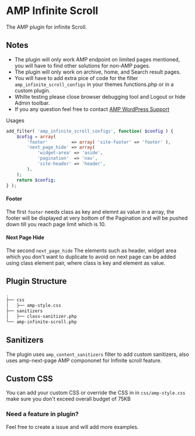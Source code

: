 # AMP Infinite Scroll

The AMP plugin for infinite Scroll.

## Notes

- The plugin will only work AMP endpoint on limited pages mentioned, you will have to find other solutions for non-AMP pages.
- The plugin will only work on archive, home, and Search result pages.
- You will have to add extra pice of code for the filter `amp_infinite_scroll_configs` in your themes functions.php or in a custom plugin.
- Whilte testing please close browser debugging tool and Logout or hide Admin toolbar.
- If you any question feel free to contact [AMP WordPress Support](!https://wordpress.org/support/plugin/amp/#new-topic-0)

Usages
```php
add_filter( 'amp_infinite_scroll_configs', function( $config ) {
    $cofig = array(
		'footer'         => array( 'site-footer' => 'footer' ),
		'next_page_hide' => array( 
			'widget-area' => 'aside',
			'pagination'  => 'nav',
			'site-header' => 'header',
		),
	);
    return $config;
} );
```

#### Footer 
The first `footer` needs class as key and elemnt as value in a array, the footer will be displayed at very bottom of the Pagination and will be pushed down till you reach page limit which is 10.

#### Next Page Hide
The second `next_page_hide` The elements such as header, widget area which you don't want to duplicate to avoid on next page can be added using class element pair, where class is key and element as value.

## Plugin Structure

```markdown
.
├── css
│   ├── amp-style.css
├── sanitizers
│   ├── class-sanitizer.php
└── amp-infinite-scroll.php
```
## Sanitizers

The plugin uses `amp_content_sanitizers` filter to add custom sanitizers, also uses amp-next-page AMP compononet for Infinite scroll feature.

## Custom CSS
You can add your custom CSS or override the CSS in in `css/amp-style.css` make sure you don't exceed overall budget of 75KB

### Need a feature in plugin?
Feel free to create a issue and will add more examples.